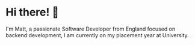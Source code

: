# Hi there! 👋

I'm Matt, a passionate Software Developer from England focused on backend development, I am currently on my placement year at University.

